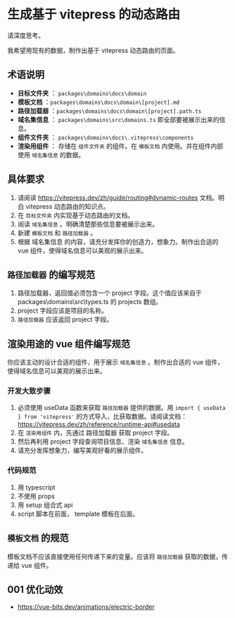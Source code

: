 # 生成基于 vitepress 的动态路由

请深度思考。

我希望用现有的数据，制作出基于 vitepress 动态路由的页面。

## 术语说明

- **目标文件夹** ： `packages\domains\docs\domain`
- **模板文档** ：`packages\domains\docs\domain\[project].md`
- **路径加载器** ：`packages\domains\docs\domain\[project].path.ts`
- **域名集信息** ： `packages\domains\src\domains.ts` 即全部要被展示出来的信息。
- **组件文件夹** ： `packages\domains\docs\.vitepress\components`
- **渲染用组件** ： 存储在 `组件文件夹` 的组件。在 `模板文档` 内使用。并在组件内部使用 `域名集信息` 的数据。

## 具体要求

1. 请阅读 https://vitepress.dev/zh/guide/routing#dynamic-routes 文档。明白 vitepress 动态路由的知识点。
2. 在 `目标文件夹` 内实现基于动态路由的文档。
3. 阅读 `域名集信息` 。明确清楚那些信息要被展示出来。
4. 新建 `模板文档` 和 `路径加载器` 。
5. 根据 域名集信息 的内容，请充分发挥你的创造力，想象力。制作出合适的 vue 组件，使得域名信息可以美观的展示出来。

## `路径加载器` 的编写规范

1. 路径加载器，返回值必须包含一个 project 字段。这个值应该来自于 packages\domains\src\types.ts 的 projects 数组。
2. project 字段应该是项目的名称。
3. `路径加载器` 应该返回 project 字段。

## 渲染用途的 vue 组件编写规范

你应该主动的设计合适的组件，用于展示 `域名集信息` 。制作出合适的 vue 组件，使得域名信息可以美观的展示出来。

### 开发大致步骤

1. 必须使用 useData 函数来获取 `路径加载器` 提供的数据。用 `import { useData } from 'vitepress'` 的方式导入，比获取数据。请阅读文档： https://vitepress.dev/zh/reference/runtime-api#usedata
2. 在 `渲染用组件` 内，先通过 路径加载器 获取 project 字段。
3. 然后再利用 project 字段查询项目信息、渲染 `域名集信息` 信息。
4. 请充分发挥想象力，编写美观好看的展示组件。

### 代码规范

1. 用 typescript
2. 不使用 props
3. 用 setup 组合式 api
4. script 脚本在前面， template 模板在后面。

## `模板文档` 的规范

模板文档不应该直接使用任何传递下来的变量。应该将 `路径加载器` 获取的数据，传递给 vue 组件。

## 001 优化动效

<!-- 后面再考虑 -->

- https://vue-bits.dev/animations/electric-border
